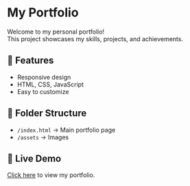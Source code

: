 # My Portfolio

Welcome to my personal portfolio!  
This project showcases my skills, projects, and achievements.  

## 🚀 Features
- Responsive design  
- HTML, CSS, JavaScript  
- Easy to customize  

## 📂 Folder Structure
- `/index.html` → Main portfolio page  
- `/assets` → Images  

## 🔗 Live Demo
[Click here](https://satyammahto.github.io/portfolio/) to view my portfolio.
